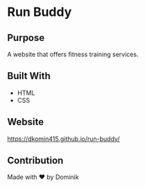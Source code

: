 # Run Buddy

## Purpose
A website that offers fitness training services.

## Built With
* HTML
* CSS

## Website
https://dkomin415.github.io/run-buddy/

## Contribution
Made with ❤️ by Dominik